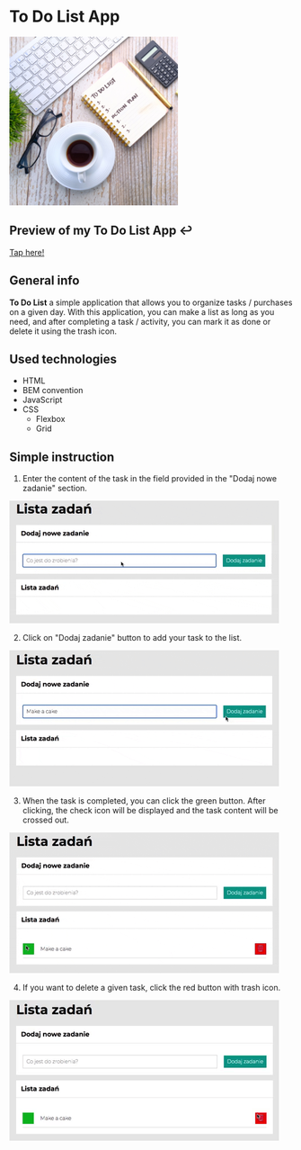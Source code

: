 # To Do List App

![to-do-list](images/todolist.png)
 
## Preview of my To Do List App :leftwards_arrow_with_hook:
[Tap here!](https://tomasz-szczepanek.github.io/to-do-list/)

## General info
**To Do List** a simple application that allows you to organize tasks / purchases on a given day. With this application, you can make a list as long as you need, and after completing a task / activity, you can mark it as done or delete it using the trash icon.

## Used technologies
- HTML
- BEM convention
- JavaScript
- CSS
  - Flexbox
  - Grid

## Simple instruction
  
  1. Enter the content of the task in the field provided in the "Dodaj nowe zadanie" section.

   ![to-do-list](gif/enter_task_content.gif)

  2. Click on "Dodaj zadanie" button to add your task to the list.

   ![to-do-list](gif/click_dodaj_button.gif)

  3. When the task is completed, you can click the green button. After clicking, the check icon will be displayed and the task content will be crossed out.

   ![to-do-list](gif/click_green_button.gif)
    
 4. If you want to delete a given task, click the red button with trash icon.
 
   ![to-do-list](gif/click_red_button.gif)
